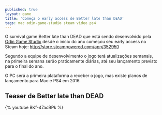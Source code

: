 ```yaml
---
published: true
layout: game
title: 'Começa o early access de Better late than DEAD'
tags: mac odin-game-studio steam video ps4
---
```

O survival game Better late than DEAD que está sendo desenvolvido pela <a href="http://odingamestudio.com.br/" target="_blank">Odin Game Studio</a>
 desde o início do ano começou seu early access no Steam hoje: <a href="http://store.steampowered.com/app/352950" target="_blank">http://store.steampowered.com/app/352950</a>


Segundo a equipe de desenvolvimento o jogo terá atualizações semanais, na primeira semana serão praticamente diárias, até seu lançamento previsto para o final do ano.

O PC será a primeira plataforma a receber o jogo, mas existe planos de lançamento para Mac e PS4 em 2016.


## Teaser de Better late than DEAD
{% youtube BKf-47acBPk %}